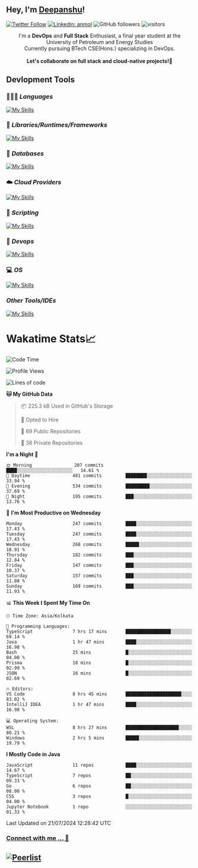 ## Hey, I'm [Deepanshu](https://bio.link/deepanshgk)!

[![Twitter Follow](https://img.shields.io/twitter/follow/deepanshuurawat?label=Follow)](https://twitter.com/intent/follow?screen_name=deepanshuurawat)
[![Linkedin: anmol](https://img.shields.io/badge/-deepanshu-blue?style=flat-square&logo=Linkedin&logoColor=white&link=https://www.linkedin.com/in/deepanshu-rawat6/)](https://www.linkedin.com/in/deepanshu-rawat6/)
![GitHub followers](https://img.shields.io/github/followers/deepanshu-rawat6?label=Follow&style=social)
![visitors](https://visitor-badge.laobi.icu/badge?page_id=deepanshu-rawat6.deepanshu-rawat6)


<div align="center">
I'm a <b>DevOps</b> and <b>Full Stack</b> Enthusiast, a final year student at the University of Petroleum and Energy Studies <br> Currently pursuing BTech CSE(Hons.) specializing in DevOps.
</div>

<br>

<div align="center">
 <b>Let's collaborate on full stack and cloud-native projects!🚀</b>
</div>

## **Devlopment Tools**

### 🧑🏻‍💻 *Languages*
[![My Skills](https://skillicons.dev/icons?i=go,java,py,js,ts,html,css&theme=dark)](https://skillicons.dev)

### 🔎 *Libraries/Runtimes/Frameworks*
[![My Skills](https://skillicons.dev/icons?i=nodejs,express,react&theme=dark)](https://skillicons.dev)

### 🛅 *Databases*
[![My Skills](https://skillicons.dev/icons?i=mysql,mongodb,postgres,prisma&theme=dark)](https://skillicons.dev)

### ☁️ *Cloud Providers*
[![My Skills](https://skillicons.dev/icons?i=aws,netlify&theme=dark)](https://skillicons.dev)

### 📜 *Scripting*
[![My Skills](https://skillicons.dev/icons?i=bash,powershell&theme=dark)](https://skillicons.dev)

### 👀 *Devops*
[![My Skills](https://skillicons.dev/icons?i=docker,kubernetes,githubactions,jenkins,grafana,prometheus,terraform,ansible,selenium&theme=dark)](https://skillicons.dev)

### 💻 *OS*
[![My Skills](https://skillicons.dev/icons?i=windows,ubuntu,linux&theme=dark)](https://skillicons.dev)

### *Other Tools/IDEs*
[![My Skills](https://skillicons.dev/icons?i=git,github,vscode,idea,vim,maven,postman,pnpm,npm&theme=dark)](https://skillicons.dev)

# Wakatime Stats📈

<!--START_SECTION:waka-->
![Code Time](http://img.shields.io/badge/Code%20Time-393%20hrs%2032%20mins-blue)

![Profile Views](http://img.shields.io/badge/Profile%20Views-7-blue)

![Lines of code](https://img.shields.io/badge/From%20Hello%20World%20I%27ve%20Written-766.7%20thousand%20lines%20of%20code-blue)

**🐱 My GitHub Data** 

> 📦 225.3 kB Used in GitHub's Storage 
 > 
> 💼 Opted to Hire
 > 
> 📜 69 Public Repositories 
 > 
> 🔑 38 Private Repositories 
 > 
**I'm a Night 🦉** 

```text
🌞 Morning                207 commits         ████░░░░░░░░░░░░░░░░░░░░░   14.61 % 
🌆 Daytime                481 commits         ████████░░░░░░░░░░░░░░░░░   33.94 % 
🌃 Evening                534 commits         █████████░░░░░░░░░░░░░░░░   37.69 % 
🌙 Night                  195 commits         ███░░░░░░░░░░░░░░░░░░░░░░   13.76 % 
```
📅 **I'm Most Productive on Wednesday** 

```text
Monday                   247 commits         ████░░░░░░░░░░░░░░░░░░░░░   17.43 % 
Tuesday                  247 commits         ████░░░░░░░░░░░░░░░░░░░░░   17.43 % 
Wednesday                268 commits         █████░░░░░░░░░░░░░░░░░░░░   18.91 % 
Thursday                 182 commits         ███░░░░░░░░░░░░░░░░░░░░░░   12.84 % 
Friday                   147 commits         ███░░░░░░░░░░░░░░░░░░░░░░   10.37 % 
Saturday                 157 commits         ███░░░░░░░░░░░░░░░░░░░░░░   11.08 % 
Sunday                   169 commits         ███░░░░░░░░░░░░░░░░░░░░░░   11.93 % 
```


📊 **This Week I Spent My Time On** 

```text
🕑︎ Time Zone: Asia/Kolkata

💬 Programming Languages: 
TypeScript               7 hrs 17 mins       █████████████████░░░░░░░░   69.14 % 
Java                     1 hr 47 mins        ████░░░░░░░░░░░░░░░░░░░░░   16.98 % 
Bash                     25 mins             █░░░░░░░░░░░░░░░░░░░░░░░░   04.00 % 
Prisma                   18 mins             █░░░░░░░░░░░░░░░░░░░░░░░░   02.99 % 
JSON                     16 mins             █░░░░░░░░░░░░░░░░░░░░░░░░   02.69 % 

🔥 Editors: 
VS Code                  8 hrs 45 mins       █████████████████████░░░░   83.02 % 
IntelliJ IDEA            1 hr 47 mins        ████░░░░░░░░░░░░░░░░░░░░░   16.98 % 

💻 Operating System: 
WSL                      8 hrs 27 mins       ████████████████████░░░░░   80.21 % 
Windows                  2 hrs 5 mins        █████░░░░░░░░░░░░░░░░░░░░   19.79 % 
```

**I Mostly Code in Java** 

```text
JavaScript               11 repos            ████░░░░░░░░░░░░░░░░░░░░░   14.67 % 
TypeScript               7 repos             ██░░░░░░░░░░░░░░░░░░░░░░░   09.33 % 
Go                       6 repos             ██░░░░░░░░░░░░░░░░░░░░░░░   08.00 % 
CSS                      3 repos             █░░░░░░░░░░░░░░░░░░░░░░░░   04.00 % 
Jupyter Notebook         1 repo              ░░░░░░░░░░░░░░░░░░░░░░░░░   01.33 % 
```




 Last Updated on 21/07/2024 12:28:42 UTC
<!--END_SECTION:waka-->



### [Connect with me ... 💬](https://bio.link/deepanshgk) 
[![Peerlist](https://github-readme-badge.peerlist.io/api/deepanshurawat6?style=social)](https://peerlist.io/deepanshurawat6) 
---

<!--- 
![Snake animation](https://github.com/deepanshu-rawat6/deepanshu-rawat6/blob/output/github-contribution-grid-snake.svg)
---
--->

<!--- 
[![@deepanshurawat6's Holopin board](https://holopin.io/api/user/board?user=deepanshurawat6)](https://holopin.io/@deepanshurawat6)
---
--->
